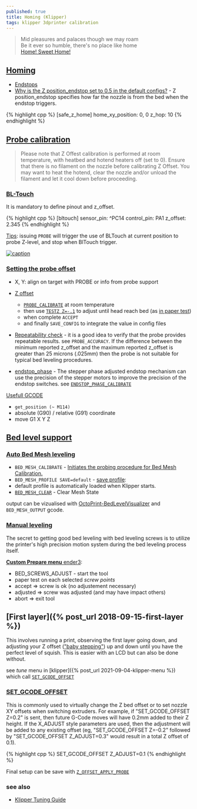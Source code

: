 ```yaml
---
published: true
title: Homing (Klipper)
tags: klipper 3dprinter calibration
---
```

> Mid pleasures and palaces though we may roam   
> Be it ever so humble, there's no place like home  
> [Home! Sweet Home!](https://en.wikipedia.org/wiki/Home!_Sweet_Home!)

## [Homing](https://www.klipper3d.org/Config_Reference.html#customized-homing) 
- [Endstops](https://marlinfw.org/docs/hardware/endstops.html)
- [Why is the Z position_endstop set to 0.5 in the default configs?](https://www.klipper3d.org/FAQ.html#why-is-the-z-position_endstop-set-to-05-in-the-default-configs) - Z position_endstop specifies how far the nozzle is from the bed when the endstop triggers. 

{% highlight cpp %}
[safe_z_home]
home_xy_position: 0, 0
z_hop: 10
{% endhighlight %}

## [Probe calibration](https://github.com/KevinOConnor/klipper/blob/master/docs/Probe_Calibrate.md)

> Please note that Z Offest calibration is performed at room temperature, with heatbed and hotend
heaters off (set to 0). Ensure that there is no filament on the nozzle before calibrating Z Offset. You
may want to heat the hotend, clear the nozzle and/or unload the filament and let it cool down
before proceeding.


### [BL-Touch](https://github.com/KevinOConnor/klipper/blob/master/docs/BLTouch.md)
It is mandatory to define pinout and z_offset. 

{% highlight cpp %}
[bltouch]
sensor_pin: ^PC14
control_pin: PA1
z_offset: 2.345
{% endhighlight %}

[Tips](https://www.klipper3d.org/Probe_Calibrate.html#calibrating-probe-x-and-y-offsets): issuing `PROBE` will trigger the use of BLTouch at current position to probe Z-level, and stop when BlTouch trigger.

[![caption](https://img.youtube.com/vi/fN_ndWvXGBQ/0.jpg)](https://www.youtube.com/watch?v=fN_ndWvXGBQ)


### [Setting the probe offset](https://www.youtube.com/watch?v=fN_ndWvXGBQ)
- X, Y: align on target with PROBE or info from probe support
- [Z offset](https://www.klipper3d.org/BLTouch.html#calibrating-the-bl-touch-offsets) 
	- [`PROBE_CALIBRATE`](https://www.klipper3d.org/Probe_Calibrate.html?h=probe_calib#calibrating-probe-z-offset) at room temperature
    - then use [`TESTZ Z=-.1`](https://www.klipper3d.org/Bed_Level.html#the-paper-test) to adjust until head reach bed (as [in paper test](https://www.klipper3d.org/Bed_Level.html#the-paper-test))
    - when complete `ACCEPT`
    - and finally  `SAVE_CONFIG` to integrate the value in config files

- [Repeatability check](https://www.klipper3d.org/Probe_Calibrate.html#repeatability-check)  -  it is a good idea to verify that the probe provides repeatable results. see `PROBE_ACCURACY`. If the difference between the minimum reported z_offset and the maximum reported z_offset is greater than 25 microns (.025mm) then the probe is not suitable for typical bed leveling procedures.

- [endstop_phase](https://www.klipper3d.org/Endstop_Phase.html#calibrating-endstop-phases) - The stepper phase adjusted endstop mechanism can use the precision of the stepper motors to improve the precision of the endstop switches. see [`ENDSTOP_PHASE_CALIBRATE`](https://www.klipper3d.org/Config_Reference.html#endstop_phase)


[Usefull GCODE](https://github.com/KevinOConnor/klipper/blob/master/docs/G-Codes.md)
- `get_position (~ M114)`
- absolute (G90) / relative (G91) coordinate
- move G1 X<x> Y<y> Z<z>

## [Bed level support](https://www.klipper3d.org/Bed_Mesh.html)

### [Auto Bed Mesh leveling](https://www.klipper3d.org/Bed_Mesh.html)

- `BED_MESH_CALIBRATE` - [Initiates the probing procedure for Bed Mesh Calibration.](https://www.klipper3d.org/Bed_Mesh.html#calibration)
- `BED_MESH_PROFILE SAVE=default` - [save profile](https://www.klipper3d.org/Bed_Mesh.html#profiles):
- default profile is automatically loaded when Klipper starts. 
- [`BED_MESH_CLEAR`](https://www.klipper3d.org/Bed_Mesh.html#clear-mesh-state) - Clear Mesh State

output can be vizualised with [OctoPrint-BedLevelVisualizer](https://github.com/jneilliii/OctoPrint-BedLevelVisualizer/) and `BED_MESH_OUTPUT` gcode.

### [Manual leveling](https://www.klipper3d.org/Manual_Level.html)
  
The secret to getting good bed leveling with bed leveling screws is to utilize the printer's high precision motion system during the bed leveling process itself.

[**Custom Prepare menu** ender3](https://www.reddit.com/r/BIGTREETECH/comments/dtl8id/skr_mini_e3_12_klipper_configguide_including/):
  
- BED_SCREWS_ADJUST - start the tool
- paper test on each selected _screw points_
- accept => screw is ok (no adjustement necessary)
- adjusted => screw was adjusted (and may have impact others)
- abort => exit tool
  
  
## [First layer]({% post_url 2018-09-15-first-layer %})

This involves running a print, observing the first layer going down, and adjusting your Z offset (["baby stepping"](https://3dp.tumbleweedlabs.com/firmware/klipper-firmware/klipper-calibration-guide/how-to-perfect-your-first-layer-height-with-klipper#baby-stepping)) up and down until you have the perfect level of squish. This is easier with an LCD but can also be done without. 

see _tune_ menu in [klipper]({% post_url 2021-09-04-klipper-menu %}) which call [`SET_GCODE_OFFSET`](https://www.klipper3d.org/G-Codes.html#extended-g-code-commands)

### [SET_GCODE_OFFSET](https://www.klipper3d.org/G-Codes.html#set_gcode_offset)
  
This is commonly used to virtually change the Z bed offset or to set nozzle XY offsets when switching extruders. For example, if "SET_GCODE_OFFSET Z=0.2" is sent, then future G-Code moves will have 0.2mm added to their Z height. If the X_ADJUST style parameters are used, then the adjustment will be added to any existing offset (eg, "SET_GCODE_OFFSET Z=-0.2" followed by "SET_GCODE_OFFSET Z_ADJUST=0.3" would result in a total Z offset of 0.1).
  
{% highlight cpp %}
SET_GCODE_OFFSET Z_ADJUST=0.1
{% endhighlight %}
  
Final setup can be save with [`Z_OFFSET_APPLY_PROBE`](https://www.klipper3d.org/G-Codes.html#z_offset_apply_probe)
  
### see also
- [Klipper Tuning Guide](https://advanced3dprinting.com/wp-content/uploads/2021/11/Advanced-3D-Printing-Klipper-Kit-Tuning-Guide-v1.0.pdf)
